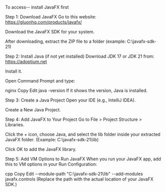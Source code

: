 To access-- install JavaFX first

Step 1: Download JavaFX Go to this website: https://gluonhq.com/products/javafx/

Download the JavaFX SDK for your system.

After downloading, extract the ZIP file to a folder (example: C:\javafx-sdk-21)

Step 2: Install Java (if not yet installed) Download JDK 17 or JDK 21 from: https://adoptium.net

Install it.

Open Command Prompt and type:

nginx Copy Edit java -version If it shows the version, Java is installed.

Step 3: Create a Java Project Open your IDE (e.g., IntelliJ IDEA).

Create a New Java Project.

Step 4: Add JavaFX to Your Project Go to File > Project Structure > Libraries.

Click the + icon, choose Java, and select the lib folder inside your extracted JavaFX folder. (Example: C:\javafx-sdk-21\lib)

Click OK to add the JavaFX library.

Step 5: Add VM Options to Run JavaFX When you run your JavaFX app, add this to VM options in your Run Configuration:

cpp Copy Edit --module-path "C:\javafx-sdk-21\lib" --add-modules javafx.controls (Replace the path with the actual location of your JavaFX SDK.)
